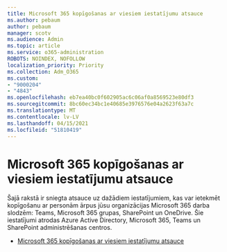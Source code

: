 ```yaml
---
title: Microsoft 365 kopīgošanas ar viesiem iestatījumu atsauce
ms.author: pebaum
author: pebaum
manager: scotv
ms.audience: Admin
ms.topic: article
ms.service: o365-administration
ROBOTS: NOINDEX, NOFOLLOW
localization_priority: Priority
ms.collection: Adm_O365
ms.custom:
- "9000204"
- "4843"
ms.openlocfilehash: eb7ea40bc0f602905ac6c06af0a8569523e80df3
ms.sourcegitcommit: 8bc60ec34bc1e40685e3976576e04a2623f63a7c
ms.translationtype: MT
ms.contentlocale: lv-LV
ms.lasthandoff: 04/15/2021
ms.locfileid: "51810419"
---
```

# <a name="microsoft-365-guest-sharing-settings-reference"></a>Microsoft 365 kopīgošanas ar viesiem iestatījumu atsauce

Šajā rakstā ir sniegta atsauce uz dažādiem iestatījumiem, kas var ietekmēt kopīgošanu ar personām ārpus jūsu organizācijas Microsoft 365 darba slodzēm: Teams, Microsoft 365 grupas, SharePoint un OneDrive. Šie iestatījumi atrodas Azure Active Directory, Microsoft 365, Teams un SharePoint administrēšanas centros.

- [Microsoft 365 kopīgošanas ar viesiem iestatījumu atsauce](https://docs.microsoft.com/microsoft-365/solutions/microsoft-365-guest-settings?view=o365-worldwide)
